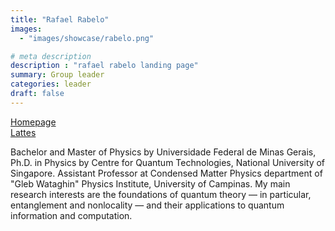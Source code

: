 ```yaml
---
title: "Rafael Rabelo"
images: 
  - "images/showcase/rabelo.png"

# meta description
description : "rafael rabelo landing page"
summary: Group leader
categories: leader
draft: false
---
```


[Homepage](https://sites.ifi.unicamp.br/rabelo/)  
[Lattes](http://lattes.cnpq.br/4636726877204712)

Bachelor and Master of Physics by Universidade Federal de Minas Gerais, Ph.D. in Physics by Centre for Quantum Technologies, National University of Singapore. Assistant Professor at Condensed Matter Physics department of "Gleb Wataghin" Physics Institute, University of Campinas. My main research interests are the foundations of quantum theory — in particular, entanglement and nonlocality — and their applications to quantum information and computation.